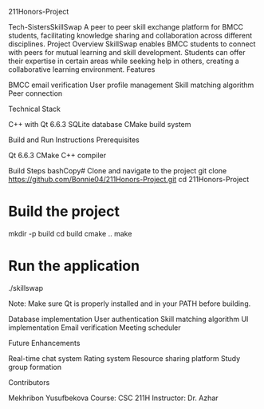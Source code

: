 211Honors-Project

Tech-SistersSkillSwap
A peer to peer skill exchange platform for BMCC students, facilitating knowledge sharing and collaboration across different disciplines.
Project Overview
SkillSwap enables BMCC students to connect with peers for mutual learning and skill development. Students can offer their expertise in certain areas while seeking help in others, creating a collaborative learning environment.
Features

BMCC email verification
User profile management
Skill matching algorithm
Peer connection

Technical Stack

C++ with Qt 6.6.3
SQLite database
CMake build system

Build and Run Instructions
Prerequisites

Qt 6.6.3
CMake
C++ compiler

Build Steps
bashCopy# Clone and navigate to the project
git clone https://github.com/Bonnie04/211Honors-Project.git
cd 211Honors-Project

# Build the project
mkdir -p build
cd build
cmake ..
make

# Run the application
./skillswap

Note: Make sure Qt is properly installed and in your PATH before building.

Database implementation
User authentication
Skill matching algorithm
UI implementation
Email verification
Meeting scheduler

Future Enhancements

Real-time chat system
Rating system
Resource sharing platform
Study group formation

Contributors

Mekhribon Yusufbekova
Course: CSC 211H
Instructor: Dr. Azhar
